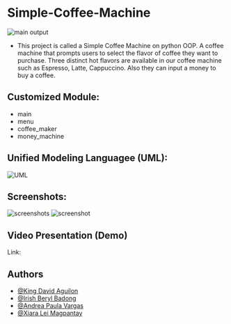 # Simple-Coffee-Machine
![main output](https://user-images.githubusercontent.com/113868129/206894471-4b5c63ca-07b6-4112-a891-6aa0e49dca69.png)
- This project is called a Simple Coffee Machine on python OOP. A coffee machine that prompts users to select the flavor of coffee they want to purchase. Three distinct hot flavors are available in our coffee machine such as Espresso, Latte, Cappuccino. Also they can input a money to buy a coffee.

## Customized Module:

- main
- menu
- coffee_maker
- money_machine

## Unified Modeling Languagee (UML):
![UML](https://user-images.githubusercontent.com/113867801/206894921-10510d66-5a63-4463-8036-c964877276a6.JPG)

## Screenshots:
![screenshots](https://user-images.githubusercontent.com/113868129/206889443-196e5771-3d73-423f-bd92-8e517c914882.png)
![screenshot](https://user-images.githubusercontent.com/113868129/206889603-b6f5494b-c577-4fe7-bf4b-251bc440ff00.png)

## Video Presentation (Demo)
Link:

## Authors

- [@King David Aguilon](https://github.com/KingDavid-06)
- [@Irish Beryl Badong](https://github.com/IrishBeryl)
- [@Andrea Paula Vargas](https://github.com/VargasAndreaPaula)
- [@Xiara Lei Magpantay](https://github.com/XiaraLei)
